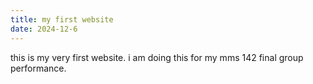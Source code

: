 ```yaml
---
title: my first website
date: 2024-12-6
---
```


<p> this is my very first website. i am doing this for my mms 142 final group performance. </p>